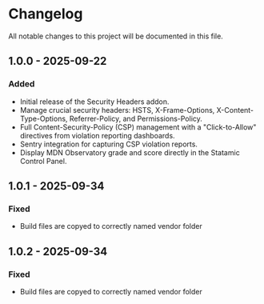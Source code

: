 # Changelog

All notable changes to this project will be documented in this file.

## 1.0.0 - 2025-09-22

### Added
- Initial release of the Security Headers addon.
- Manage crucial security headers: HSTS, X-Frame-Options, X-Content-Type-Options, Referrer-Policy, and Permissions-Policy.
- Full Content-Security-Policy (CSP) management with a "Click-to-Allow" directives from violation reporting dashboards.
- Sentry integration for capturing CSP violation reports.
- Display MDN Observatory grade and score directly in the Statamic Control Panel.

## 1.0.1 - 2025-09-34

### Fixed
- Build files are copyed to correctly named vendor folder

## 1.0.2 - 2025-09-34

### Fixed
- Build files are copyed to correctly named vendor folder